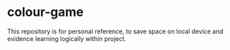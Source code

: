 # colour-game

This repository is for personal reference, to save space on local device and evidence learning logically within project.
